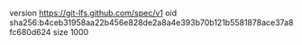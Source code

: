 version https://git-lfs.github.com/spec/v1
oid sha256:b4ceb31958aa22b456e828de2a8a4e393b70b121b5581878ace37a8fc680d624
size 1000
